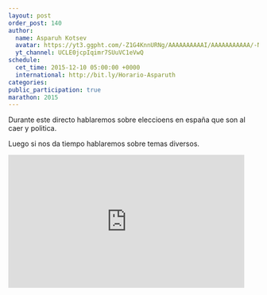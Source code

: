 ```yaml
---
layout: post
order_post: 140
author:
  name: Asparuh Kotsev
  avatar: https://yt3.ggpht.com/-Z1G4KnnURNg/AAAAAAAAAAI/AAAAAAAAAAA/-N0ZwKHpxs8/s88-c-k-no/photo.jpg
  yt_channel: UCLE0jcpIqimr7SUuVC1eVwQ
schedule:
  cet_time: 2015-12-10 05:00:00 +0000
  international: http://bit.ly/Horario-Asparuth
categories:
public_participation: true
marathon: 2015
---
```

Durante este directo hablaremos sobre eleccioens en españa que son al caer y politica.

Luego si nos da tiempo hablaremos sobre temas diversos.

<iframe width="475" height="267" src="https://www.youtube.com/embed/p8kvdhuk5iY" frameborder="0" allowfullscreen></iframe>
